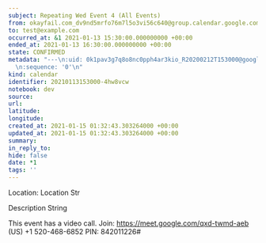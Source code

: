 ```yaml
---
subject: Repeating Wed Event 4 (All Events)
from: okayfail.com_dv9nd5mrfo76m7l5o3vi56c640@group.calendar.google.com
to: test@example.com
occurred_at: &1 2021-01-13 15:30:00.000000000 +00:00
ended_at: 2021-01-13 16:30:00.000000000 +00:00
state: CONFIRMED
metadata: "---\n:uid: 0k1pav3g7q8o8nc0pph4ar3kio_R20200212T153000@google.com\n:recurrence_id:
  \n:sequence: '0'\n"
kind: calendar
identifier: 20210113153000-4hw8vcw
notebook: dev
source: 
url: 
latitude: 
longitude: 
created_at: 2021-01-15 01:32:43.303264000 +00:00
updated_at: 2021-01-15 01:32:43.303264000 +00:00
summary: 
in_reply_to: 
hide: false
date: *1
tags: ''
---
```

Location: Location Str

Description String

This event has a video call.
Join: https://meet.google.com/qxd-twmd-aeb
(US) +1 520-468-6852 PIN: 842011226#
